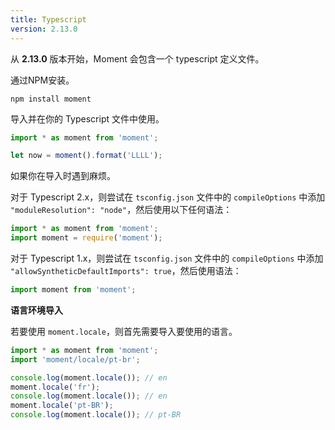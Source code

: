 ```yaml
---
title: Typescript
version: 2.13.0
---
```


从 **2.13.0** 版本开始，Moment 会包含一个 typescript 定义文件。

通过NPM安装。
```
npm install moment
```

导入并在你的 Typescript 文件中使用。
<!-- skip-example -->

```javascript
import * as moment from 'moment';

let now = moment().format('LLLL');
```

如果你在导入时遇到麻烦。

对于 Typescript 2.x，则尝试在 ```tsconfig.json``` 文件中的 ```compileOptions``` 中添加 ```"moduleResolution": "node"```，然后使用以下任何语法：

<!-- skip-example -->

```javascript
import * as moment from 'moment';
import moment = require('moment');
```

对于 Typescript 1.x，则尝试在 ```tsconfig.json``` 文件中的 ```compileOptions``` 中添加 ```"allowSyntheticDefaultImports": true```，然后使用语法：

<!-- skip-example -->

```javascript
import moment from 'moment';
```

**语言环境导入**

若要使用 `moment.locale`，则首先需要导入要使用的语言。

<!-- skip-example -->

```javascript
import * as moment from 'moment';
import 'moment/locale/pt-br';

console.log(moment.locale()); // en
moment.locale('fr');
console.log(moment.locale()); // en
moment.locale('pt-BR');
console.log(moment.locale()); // pt-BR
```

